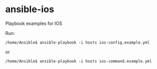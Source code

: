 # ansible-ios
Playbook examples for IOS

Run:
```
/home/Ansible$ ansible-playbook -i hosts ios-config.example.yml
```
or
```
/home/Ansible$ ansible-playbook -i hosts ios-command.example.yml
```
